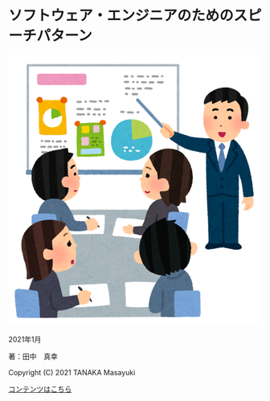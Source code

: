 # ソフトウェア・エンジニアのためのスピーチパターン
  
![表紙](images/kaigi_man.png)
  
2021年1月
  
著：田中　真幸
  
Copyright (C) 2021  TANAKA Masayuki  
  
[コンテンツはこちら](ビジネスにおける再利用のためのスピーチパターン.md)
